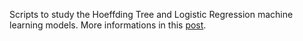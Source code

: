 Scripts to study the Hoeffding Tree and Logistic Regression machine learning models. More informations in this [post](https://otavioolsilva.github.io/posts/research-02/).
